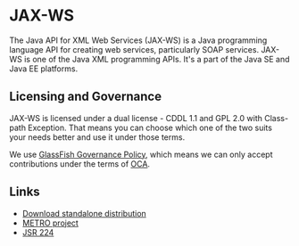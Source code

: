 # JAX-WS

The Java API for XML Web Services (JAX-WS) is a Java programming language API for creating web services, particularly SOAP services. JAX-WS is one of the Java XML programming APIs. It's a part of the Java SE and Java EE platforms.

## Licensing and Governance

JAX-WS is licensed under a dual license - CDDL 1.1 and GPL 2.0 with Class-path Exception. 
That means you can choose which one of the two suits your needs better and use it under those terms.

We use [GlassFish Governance Policy](https://javaee.github.io/metro-jax-ws/CONTRIBUTING), 
which means we can only accept contributions under the 
terms of [OCA](http://oracle.com/technetwork/goto/oca).

## Links

- [Download standalone distribution](https://repo1.maven.org/maven2/com/sun/xml/ws/jaxws-ri/2.3.0/jaxws-ri-2.3.0.zip)
- [METRO project](https://javaee.github.io/metro)
- [JSR 224](https://jcp.org/en/jsr/detail?id=224)
